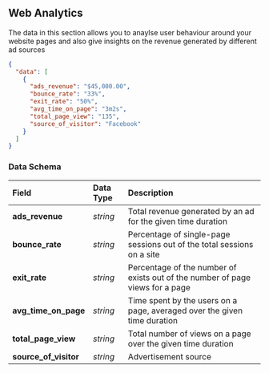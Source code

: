 ## Web Analytics

The data in this section allows you to anaylse user behaviour around your website pages and also give insights on the revenue generated by different ad sources

```json
{
  "data": [
    {
      "ads_revenue": "$45,000.00",
      "bounce_rate": "33%",
      "exit_rate": "50%",
      "avg_time_on_page": "3m2s",
      "total_page_view": "135",
      "source_of_visitor": "Facebook"
    }
  ]
}
```

### Data Schema

| Field               | Data Type | Description                                                                    |
| :------------------ | :-------- | :----------------------------------------------------------------------------- |
| **ads_revenue**       | *string*  | Total revenue generated by an ad for the given time duration                 |
| **bounce_rate**       | *string*  | Percentage of single-page sessions out of the total sessions on a site       |
| **exit_rate**         | *string*  | Percentage of the number of exists out of the number of page views for a page|
| **avg_time_on_page**  | *string*  | Time spent by the users on a page, averaged over the given time duration     |
| **total_page_view**   | *string*  | Total number of views on a page over the given time duration                 |
| **source_of_visitor** | *string*  | Advertisement source                                                         |
